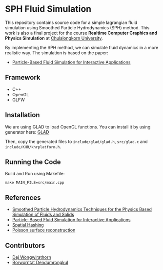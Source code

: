 # SPH Fluid Simulation

This repository contains source code for a simple lagrangian fluid simulation using Smoothed Particle Hydrodynamics (SPH) method. This work is also a final project for the course **Realtime Computer Graphics and Physics Simulation** at [Chulalongkorn University](https://chula.ac.th).

By implementing the SPH method, we can simulate fluid dynamics in a more realistic way. The simulation is based on the paper:

- [Particle-Based Fluid Simulation for Interactive Applications](https://matthias-research.github.io/pages/publications/sca03.pdf)

## Framework

- C++
- OpenGL
- GLFW

## Installation

We are using GLAD to load OpenGL functions. You can install it by using generator here: [GLAD](https://glad.dav1d.de/#profile=compatibility&language=c&specification=gl&loader=on&api=gl%3D4.6)

Then, copy the generated files to `include/glad/glad.h`, `src/glad.c` and `include/KHR/khrplatform.h`.

## Running the Code

Build and Run using Makefile:

```
make MAIN_FILE=src/main.cpp
```

## References

- [Smoothed Particle Hydrodynamics Techniques for the Physics Based Simulation of Fluids and Solids](https://arxiv.org/abs/2009.06944)
- [Particle-Based Fluid Simulation for Interactive Applications](https://matthias-research.github.io/pages/publications/sca03.pdf)
- [Spatial Hashing](https://matthias-research.github.io/pages/tenMinutePhysics/11-hashing.pdf)
- [Poisson surface reconstruction](https://hhoppe.com/poissonrecon.pdf)

## Contributors

- [Dej Wongwirathorn](https://github.com/kyrov)
- [Borworntat Dendumrongkul](https://github.com/mastericez)

